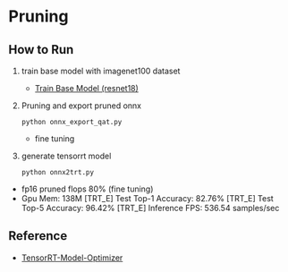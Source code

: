 # Pruning

## How to Run

1. train base model with imagenet100 dataset
    - [Train Base Model (resnet18)](tmo/base_model/README.md)

2. Pruning and export pruned onnx
    ```
    python onnx_export_qat.py
    ```
    - fine tuning

3. generate tensorrt model
    ```
    python onnx2trt.py
    ```
- fp16 pruned flops 80% (fine tuning)
- Gpu Mem: 138M
[TRT_E] Test Top-1 Accuracy: 82.76%
[TRT_E] Test Top-5 Accuracy: 96.42%
[TRT_E] Inference FPS: 536.54 samples/sec
## Reference

- [TensorRT-Model-Optimizer](https://github.com/NVIDIA/TensorRT-Model-Optimizer)
